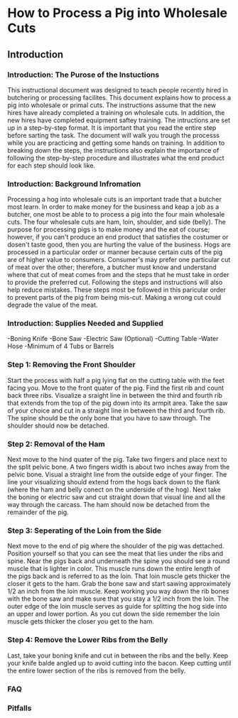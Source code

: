# How to Process a Pig into Wholesale Cuts

## Introduction

### Introduction: The Purose of the Instuctions

This instructional document was designed to teach people recently hired in butchering or processing facilites. This document explains how to process a pig into wholesale or primal cuts. The instructions assume that the new hires have already completed a training on wholesale cuts. In addition, the new hires have completed equipment saftey training. The intructions are set up in a step-by-step format. It is important that you read the entire step before sarting the task. The document will walk you trough the processs while you are practicing and getting some hands on training. In addition to breaking down the steps, the instructions also explain the importance of following the step-by-step procedure and illustrates what the end product for each step should look like.

### Introduction: Background Infromation

Processing a hog into wholesale cuts is an important trade that a butcher most learn. In order to make money for the business and keap a job as a butcher, one most be able to to process a pig into the four main wholesale cuts. The four wholesale cuts are ham, loin, shoulder, and side (belly). The purpose for processing pigs is to make money and the eat of course; however, if you can't produce an end product that satisfies the costumer or dosen't taste good, then you are hurting the value of the business. Hogs are processed in a particular order or manner because certain cuts of the pig are of higher value to consumers. Consumer's may prefer one particular cut of meat over the other; therefore, a butcher must know and understand where that cut of meat comes from and the steps that he must take in order to provide the preferred cut. Following the steps and instructions will also help reduce mistakes. These steps most be followed in this paricular order to prevent parts of the pig from being mis-cut. Making a wrong cut could degrade the value of the meat.

### Introduction: Supplies Needed and Supplied

-Boning Knife
-Bone Saw
-Electric Saw (Optional)
-Cutting Table
-Water Hose
-Minimum of 4 Tubs or Barrels

### Step 1: Removing the Front Shoulder

Start the process with half a pig lying flat on the cutting table with the feet facing you. Move to the front quater of the pig. Find the first rib and count back three ribs. Visualize a sraight line in between the third and fourth rib that extends from the top of the pig down into its armpit area. Take the saw of your choice and cut in a straight line in between the third and fourth rib. The spine should be the only bone that you have to saw through. The shoulder should now be detached.

### Step 2: Removal of the Ham

Next move to the hind quater of the pig. Take two fingers and place next to the split pelvic bone. A two fingers width is about two inches away from the pelvic bone. Visual a straight line from the outside edge of your finger. The line your visualizing should extend from the hogs back down to the flank (where the ham and belly conect on the underside of the hog). Next take the boning or electric saw and cut straight down that visual line and all the way through the carcass. The ham should now be detached from the remainder of the pig.

### Step 3: Seperating of the Loin from the Side

Next move to the end of pig where the shoulder of the pig was dettached. Position yourself so that you can see the meat that lies under the ribs and spine. Near the pigs back and underneath the spine you should see a round muscle that is lighter in color. This muscle runs down the entire length of the pigs back and is referred to as the loin. That loin muscle gets thicker the closer it gets to the ham. Grab the bone saw and start sawing approximately 1/2 an inch from the loin muscle. Keep working you way down the rib bones with the bone saw and make sure that you stay a 1/2 inch from the loin. The outer edge of the loin muscle serves as guide for splitting the hog side into an upper and lower portion. As you cut down the side remember the loin muscle gets thicker the closer you get to the ham.

### Step 4: Remove the Lower Ribs from the Belly

Last, take your boning knife and cut in between the ribs and the belly. Keep your knife balde angled up to avoid cutting into the bacon. Keep cutting until the entire lower section of the ribs is removed from the belly.

### FAQ

### Pitfalls







